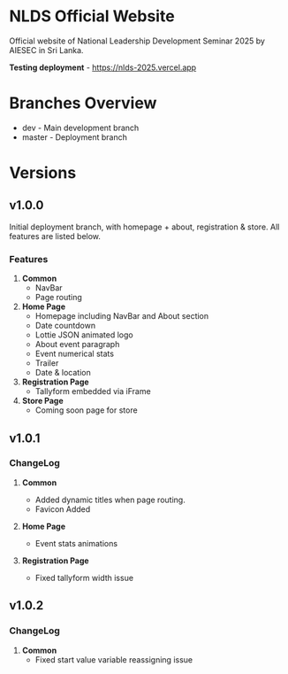 # NLDS Official Website

Official website of National Leadership Development Seminar 2025 by AIESEC in Sri Lanka.

**Testing deployment** - https://nlds-2025.vercel.app

# Branches Overview

* dev - Main development branch
* master - Deployment branch

# Versions

## v1.0.0

Initial deployment branch, with homepage + about, registration & store. All features are listed below.

### Features
1. **Common**
    * NavBar
    * Page routing
2. **Home Page**
    * Homepage including NavBar and About section
    * Date countdown
    * Lottie JSON animated logo
    * About event paragraph
    * Event numerical stats
    * Trailer
    * Date & location
3. **Registration Page**
    * Tallyform embedded via iFrame
4. **Store Page**
    * Coming soon page for store

## v1.0.1

### ChangeLog
1. **Common**
   *    Added dynamic titles when page routing.
   *    Favicon Added
2. **Home Page**
   * Event stats animations
  
3. **Registration Page**
   * Fixed tallyform width issue

## v1.0.2

### ChangeLog
1. **Common**
   *    Fixed start value variable reassigning issue